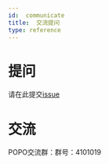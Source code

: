 ```yaml
---
id:  communicate
title:  交流提问
type: reference
---
```


# 提问
请在此提交[issue](https://g.hz.netease.com/deploy/torchpipe/-/issues)

# 交流
POPO交流群：群号：4101019
